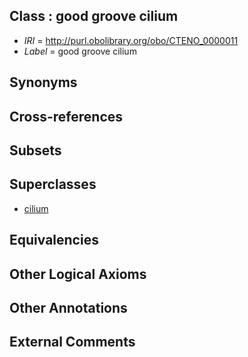 
## Class : good groove cilium

 * *IRI* = http://purl.obolibrary.org/obo/CTENO_0000011
 * *Label* = good groove cilium

## Synonyms


## Cross-references


## Subsets


## Superclasses

 * [cilium](../../GO/29/GO_0005929.md)

## Equivalencies


## Other Logical Axioms


## Other Annotations


## External Comments

